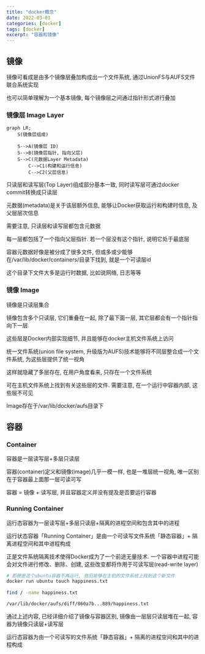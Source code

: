 ```yaml
---
title: "docker概念"
date: 2022-03-03
categories: [docker]
tags: [docker]
excerpt: "容器和镜像"
---
```


## 镜像

镜像可看成是由多个镜像层叠加构成出一个文件系统, 通过UnionFS与AUFS文件联合系统实现

也可以简单理解为一个基本镜像, 每个镜像层之间通过指针形式进行叠加

### 镜像层 Image Layer

```mermaid
graph LR;
    S(镜像层组成)

    S-->A(镜像层 ID)
    S-->B(镜像层指针, 指向父层)
    S-->C(元数据Layer Metadata)
        C-->C1(构建和运行信息)
        C-->C2(父层信息)
```

只读层和读写层(Top Layer)组成部分基本一致, 同时读写层可通过docker commit转换成只读层

元数据(metadata)是关于该层额外信息, 能够让Docker获取运行和构建时信息, 及父层层次信息

需要注意, 只读层和读写层都包含元数据

每一层都包括了一个指向父层指针. 若一个层没有这个指针, 说明它处于最底层

容器元数据好像是被分成了很多文件, 但或多或少能够在/var/lib/docker/containers/目录下找到, 就是一个可读层id

这个目录下文件大多是运行时数据, 比如说网络, 日志等等

### 镜像 Image

镜像是只读层集合

镜像包含多个只读层, 它们重叠在一起, 除了最下面一层, 其它层都会有一个指针指向下一层

这些层是Docker内部实现细节, 并且能够在docker主机文件系统上访问

统一文件系统(union file system, 升级版为AUFS)技术能够将不同层整合成一个文件系统, 为这些层提供了统一视角

这样就隐藏了多层存在, 在用户角度看来, 只存在一个文件系统

可在主机文件系统上找到有关这些层的文件. 需要注意, 在一个运行中容器内部, 这些层不可见

Image存在于/var/lib/docker/aufs目录下

## 容器

### Container

容器是一层读写层+多层只读层

容器(container)定义和镜像(image)几乎一模一样, 也是一堆层统一视角, 唯一区别在于容器最上面那一层可读可写

容器 = 镜像 + 读写层, 并且容器定义并没有提及是否要运行容器

### Running Container

运行态容器为一层读写层+多层只读层+隔离的进程空间和包含其中的进程

运行状态容器「Running Container」是由一个可读写文件系统「静态容器」+ 隔离进程空间和其中进程构成

正是文件系统隔离技术使得Docker成为了一个前途无量技术. 一个容器中进程可能会对文件进行修改、删除、创建, 这些改变都将作用于可读写层(read-write layer)

```sh
# 即便是这个ubuntu容器不再运行, 依旧能够在主机的文件系统上找到这个新文件
docker run ubuntu touch happiness.txt
　　
find / -name happiness.txt

/var/lib/docker/aufs/diff/860a7b...889/happiness.txt
```

通过上述内容, 已经详细介绍了镜像与容器区别, 镜像由一层层只读层堆在一起, 容器为镜像只读层+读写层

运行态容器为由一个可读写的文件系统「静态容器」+ 隔离的进程空间和其中的进程构成
